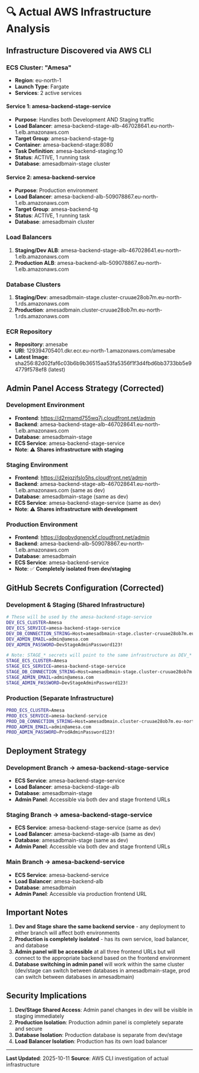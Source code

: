 # 🔍 Actual AWS Infrastructure Analysis

## Infrastructure Discovered via AWS CLI

### **ECS Cluster: "Amesa"**
- **Region**: eu-north-1
- **Launch Type**: Fargate
- **Services**: 2 active services

#### **Service 1: amesa-backend-stage-service**
- **Purpose**: Handles both Development AND Staging traffic
- **Load Balancer**: amesa-backend-stage-alb-467028641.eu-north-1.elb.amazonaws.com
- **Target Group**: amesa-backend-stage-tg
- **Container**: amesa-backend-stage:8080
- **Task Definition**: amesa-backend-staging:10
- **Status**: ACTIVE, 1 running task
- **Database**: amesadbmain-stage cluster

#### **Service 2: amesa-backend-service**
- **Purpose**: Production environment
- **Load Balancer**: amesa-backend-alb-509078867.eu-north-1.elb.amazonaws.com
- **Target Group**: amesa-backend-tg
- **Status**: ACTIVE, 1 running task
- **Database**: amesadbmain cluster

### **Load Balancers**
1. **Staging/Dev ALB**: amesa-backend-stage-alb-467028641.eu-north-1.elb.amazonaws.com
2. **Production ALB**: amesa-backend-alb-509078867.eu-north-1.elb.amazonaws.com

### **Database Clusters**
1. **Staging/Dev**: amesadbmain-stage.cluster-cruuae28ob7m.eu-north-1.rds.amazonaws.com
2. **Production**: amesadbmain.cluster-cruuae28ob7m.eu-north-1.rds.amazonaws.com

### **ECR Repository**
- **Repository**: amesabe
- **URI**: 129394705401.dkr.ecr.eu-north-1.amazonaws.com/amesabe
- **Latest Image**: sha256:82d02faf6c03b6b9b36515aa53fa5356f1f3d4fbd6bb3733bb5e94779f578ef8 (latest)

## Admin Panel Access Strategy (Corrected)

### **Development Environment**
- **Frontend**: https://d2rmamd755wq7j.cloudfront.net/admin
- **Backend**: amesa-backend-stage-alb-467028641.eu-north-1.elb.amazonaws.com
- **Database**: amesadbmain-stage
- **ECS Service**: amesa-backend-stage-service
- **Note**: ⚠️ **Shares infrastructure with staging**

### **Staging Environment**
- **Frontend**: https://d2ejqzjfslo5hs.cloudfront.net/admin
- **Backend**: amesa-backend-stage-alb-467028641.eu-north-1.elb.amazonaws.com (same as dev)
- **Database**: amesadbmain-stage (same as dev)
- **ECS Service**: amesa-backend-stage-service (same as dev)
- **Note**: ⚠️ **Shares infrastructure with development**

### **Production Environment**
- **Frontend**: https://dpqbvdgnenckf.cloudfront.net/admin
- **Backend**: amesa-backend-alb-509078867.eu-north-1.elb.amazonaws.com
- **Database**: amesadbmain
- **ECS Service**: amesa-backend-service
- **Note**: ✅ **Completely isolated from dev/staging**

## GitHub Secrets Configuration (Corrected)

### **Development & Staging (Shared Infrastructure)**
```bash
# These will be used by the amesa-backend-stage-service
DEV_ECS_CLUSTER=Amesa
DEV_ECS_SERVICE=amesa-backend-stage-service
DEV_DB_CONNECTION_STRING=Host=amesadbmain-stage.cluster-cruuae28ob7m.eu-north-1.rds.amazonaws.com;Database=amesa_lottery;Username=postgres;Password=your-stage-password;Port=5432;
DEV_ADMIN_EMAIL=admin@amesa.com
DEV_ADMIN_PASSWORD=DevStageAdminPassword123!

# Note: STAGE_* secrets will point to the same infrastructure as DEV_*
STAGE_ECS_CLUSTER=Amesa
STAGE_ECS_SERVICE=amesa-backend-stage-service
STAGE_DB_CONNECTION_STRING=Host=amesadbmain-stage.cluster-cruuae28ob7m.eu-north-1.rds.amazonaws.com;Database=amesa_lottery;Username=postgres;Password=your-stage-password;Port=5432;
STAGE_ADMIN_EMAIL=admin@amesa.com
STAGE_ADMIN_PASSWORD=DevStageAdminPassword123!
```

### **Production (Separate Infrastructure)**
```bash
PROD_ECS_CLUSTER=Amesa
PROD_ECS_SERVICE=amesa-backend-service
PROD_DB_CONNECTION_STRING=Host=amesadbmain.cluster-cruuae28ob7m.eu-north-1.rds.amazonaws.com;Database=amesa_lottery;Username=dror;Password=your-prod-password;Port=5432;
PROD_ADMIN_EMAIL=admin@amesa.com
PROD_ADMIN_PASSWORD=ProdAdminPassword123!
```

## Deployment Strategy

### **Development Branch → amesa-backend-stage-service**
- **ECS Service**: amesa-backend-stage-service
- **Load Balancer**: amesa-backend-stage-alb
- **Database**: amesadbmain-stage
- **Admin Panel**: Accessible via both dev and stage frontend URLs

### **Staging Branch → amesa-backend-stage-service**
- **ECS Service**: amesa-backend-stage-service (same as dev)
- **Load Balancer**: amesa-backend-stage-alb (same as dev)
- **Database**: amesadbmain-stage (same as dev)
- **Admin Panel**: Accessible via both dev and stage frontend URLs

### **Main Branch → amesa-backend-service**
- **ECS Service**: amesa-backend-service
- **Load Balancer**: amesa-backend-alb
- **Database**: amesadbmain
- **Admin Panel**: Accessible via production frontend URL

## Important Notes

1. **Dev and Stage share the same backend service** - any deployment to either branch will affect both environments
2. **Production is completely isolated** - has its own service, load balancer, and database
3. **Admin panel will be accessible** at all three frontend URLs but will connect to the appropriate backend based on the frontend environment
4. **Database switching in admin panel** will work within the same cluster (dev/stage can switch between databases in amesadbmain-stage, prod can switch between databases in amesadbmain)

## Security Implications

1. **Dev/Stage Shared Access**: Admin panel changes in dev will be visible in staging immediately
2. **Production Isolation**: Production admin panel is completely separate and secure
3. **Database Isolation**: Production database is separate from dev/stage
4. **Load Balancer Isolation**: Production has its own load balancer

---

**Last Updated**: 2025-10-11
**Source**: AWS CLI investigation of actual infrastructure
